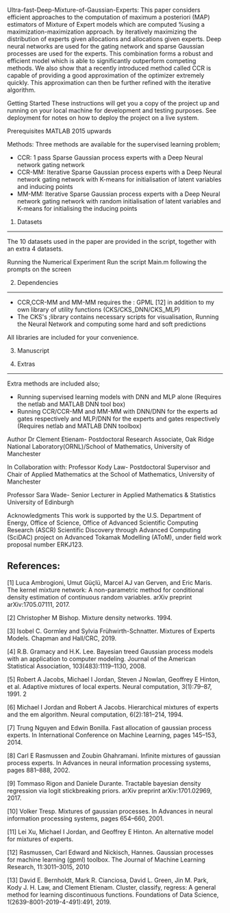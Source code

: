 Ultra-fast-Deep-Mixture-of-Gaussian-Experts:
This paper considers efficient approaches to the computation of maximum a posteriori (MAP)
estimators of Mixture of Expert models which are computed %using a maximization-maximization approach.
 by iteratively maximizing the distribution of experts given allocations
 and allocations given experts. 
 Deep neural networks are used for 
 the gating network and sparse Gaussian processes are used for the 
 experts. This combination forms a robust and efficient model which is able
 to significantly outperform competing methods. 
 We also show that a recently introduced method called CCR 
 is capable of providing a good approximation of the optimizer 
 extremely quickly. This approximation can then be further refined 
 with the iterative algorithm.

Getting Started
These instructions will get you a copy of the project up and running on your local machine for development and testing purposes. 
See deployment for notes on how to deploy the project on a live system.


Prerequisites
MATLAB 2015 upwards

Methods:
Three methods are available for the supervised learning problem;
- CCR: 1 pass Sparse Gaussian process experts with a Deep Neural network gating network
- CCR-MM: Iterative Sparse Gaussian process experts with a Deep Neural network gating network with K-means for initialisation of latent variables 
and inducing points
- MM-MM: Iterative Sparse Gaussian process experts with a Deep Neural network gating network with random initialisation of latent variables 
and K-means for initialising the inducing points


1. Datasets
-----------------------------
The 10 datasets used in the paper are provided in the script, together with an extra 4 datasets.

Running the Numerical Experiment
Run the script Main.m following the prompts on the screen

2. Dependencies
----------------------------
- CCR,CCR-MM and MM-MM requires the : GPML [12] in addition to my own library of utility functions (CKS/CKS_DNN/CKS_MLP)
- The CKS's ;library contains necessary scripts for visualisation, Running the Neural Network and computing some hard and soft predictions

All libraries are included for your convenience.

3. Manuscript

4. Extras
-----------------------------
Extra methods are included also;
- Running supervised learning models with DNN and MLP alone (Requires the netlab and MATLAB DNN tool box)
- Running CCR/CCR-MM and MM-MM with DNN/DNN for the experts ad gates respectively and MLP/DNN for the experts and gates respectively (Requires netlab and MATLAB DNN toolbox)

Author
Dr Clement Etienam- Postdoctoral Research Associate, Oak Ridge National Laboratory(ORNL)/School of Mathematics, University of Manchester 

In Collaboration with:
Professor Kody Law- Postdoctoral Supervisor and Chair of Applied Mathematics at the School of Mathematics, University of Manchester 

Professor Sara Wade- Senior Lecturer in Applied Mathematics & Statistics University of Edinburgh


Acknowledgments
This work is supported by the U.S. Department of Energy, Office of Science, Office of Advanced Scientific Computing Research (ASCR) 
Scientific Discovery through Advanced Computing (SciDAC) project on Advanced Tokamak Modelling (AToM), under field work proposal number ERKJ123.

References:
----------------------------

[1] Luca Ambrogioni, Umut Güçlü, Marcel AJ van Gerven, and Eric Maris. The kernel mixture network: A non-parametric method for conditional density estimation 
of continuous random variables. arXiv preprint arXiv:1705.07111, 2017.

[2] Christopher M Bishop. Mixture density networks. 1994.

[3] Isobel C. Gormley and Sylvia Frühwirth-Schnatter. Mixtures of Experts Models. Chapman and Hall/CRC, 2019.

[4] R.B. Gramacy and H.K. Lee. Bayesian treed Gaussian process models with an application to computer modeling. Journal of the American Statistical Association, 103(483):1119–1130,
2008.

[5] Robert A Jacobs, Michael I Jordan, Steven J Nowlan, Geoffrey E Hinton, et al. Adaptive
mixtures of local experts. Neural computation, 3(1):79–87, 1991.
2

[6] Michael I Jordan and Robert A Jacobs. Hierarchical mixtures of experts and the em algorithm.
Neural computation, 6(2):181–214, 1994.

[7] Trung Nguyen and Edwin Bonilla. Fast allocation of gaussian process experts. In International
Conference on Machine Learning, pages 145–153, 2014.

[8] Carl E Rasmussen and Zoubin Ghahramani. Infinite mixtures of gaussian process experts. In
Advances in neural information processing systems, pages 881–888, 2002.

[9] Tommaso Rigon and Daniele Durante. Tractable bayesian density regression via logit stickbreaking
priors. arXiv preprint arXiv:1701.02969, 2017.

[10] Volker Tresp. Mixtures of gaussian processes. In Advances in neural information processing
systems, pages 654–660, 2001.

[11] Lei Xu, Michael I Jordan, and Geoffrey E Hinton. An alternative model for mixtures of experts.

[12] Rasmussen, Carl Edward and Nickisch, Hannes. Gaussian processes for machine learning (gpml) toolbox. The
Journal of Machine Learning Research, 11:3011–3015, 2010

[13] David E. Bernholdt, Mark R. Cianciosa, David L. Green, Jin M. Park, Kody J. H. Law, and
Clement Etienam. Cluster, classify, regress: A general method for learning discontinuous functions. Foundations of Data Science, 
1(2639-8001-2019-4-491):491, 2019.
